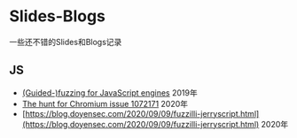 # Slides-Blogs
一些还不错的Slides和Blogs记录

## JS

- [(Guided-)fuzzing for JavaScript engines](https://saelo.github.io/presentations/offensivecon_19_fuzzilli.pdf) 2019年
- [The hunt for Chromium issue 1072171](https://sensepost.com/blog/2020/the-hunt-for-chromium-issue-1072171/) 2020年
- [https://blog.doyensec.com/2020/09/09/fuzzilli-jerryscript.html](https://blog.doyensec.com/2020/09/09/fuzzilli-jerryscript.html) 2020年
